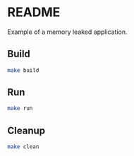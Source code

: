# README

Example of a memory leaked application.

## Build

```sh
make build
```

## Run

```sh
make run
```

## Cleanup

```sh
make clean
```
